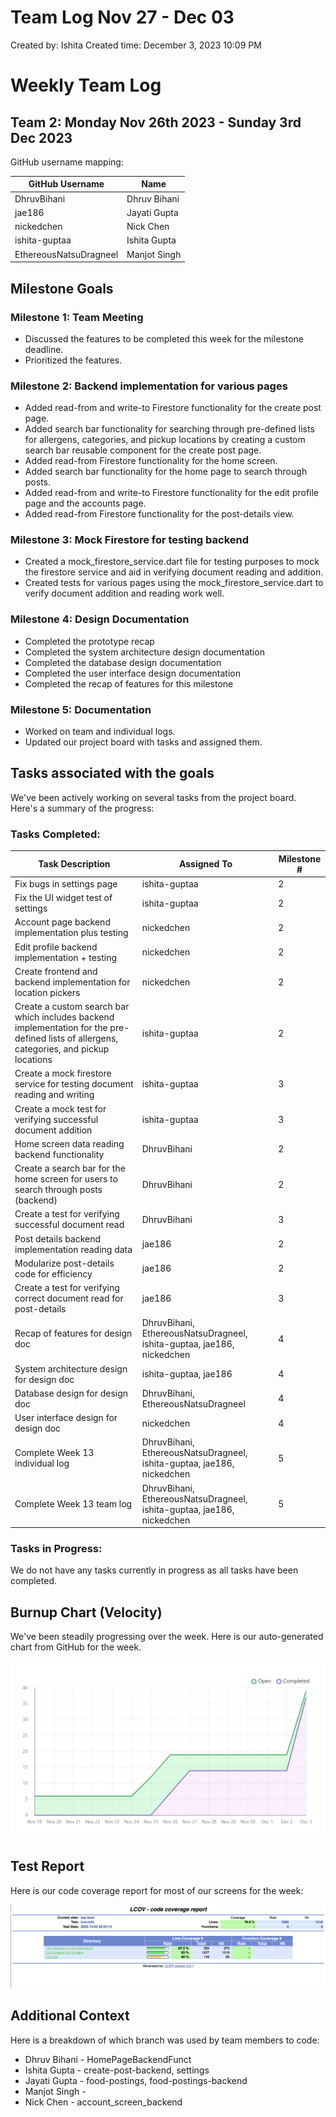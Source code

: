 # Team Log Nov 27 - Dec 03

Created by: Ishita
Created time: December 3, 2023 10:09 PM

# Weekly Team Log

## Team 2: Monday Nov 26th 2023 - Sunday 3rd Dec 2023

GitHub username mapping:

| GitHub Username | Name |
| --- | --- |
| DhruvBihani | Dhruv Bihani |
| jae186 | Jayati Gupta |
| nickedchen | Nick Chen |
| ishita-guptaa | Ishita Gupta |
| EthereousNatsuDragneel | Manjot Singh |

## Milestone Goals

### Milestone 1: Team Meeting

- Discussed the features to be completed this week for the milestone deadline.
- Prioritized the features.

### Milestone 2: Backend implementation for various pages

- Added read-from and write-to Firestore functionality for the create post page.
- Added search bar functionality for searching through pre-defined lists for allergens, categories, and pickup locations by creating a custom search bar reusable component for the create post page.
- Added read-from Firestore functionality for the home screen.
- Added search bar functionality for the home page to search through posts.
- Added read-from and write-to Firestore functionality for the edit profile page and the accounts page.
- Added read-from Firestore functionality for the post-details view.

### Milestone 3: Mock Firestore for testing backend

- Created a mock_firestore_service.dart file for testing purposes to mock the firestore service and aid in verifying document reading and addition.
- Created tests for various pages using the mock_firestore_service.dart to verify document addition and reading work well.

### Milestone 4: Design Documentation

- Completed the prototype recap
- Completed the system architecture design documentation
- Completed the database design documentation
- Completed the user interface design documentation
- Completed the recap of features for this milestone

### Milestone 5: Documentation

- Worked on team and individual logs.
- Updated our project board with tasks and assigned them.

## Tasks associated with the goals

We've been actively working on several tasks from the project board. Here's a summary of the progress:

### Tasks Completed:

| Task Description | Assigned To | Milestone # |
| --- | --- | --- |
| Fix bugs in settings page | ishita-guptaa | 2 |
| Fix the UI widget test of settings | ishita-guptaa | 2 |
| Account page backend implementation plus testing | nickedchen | 2 |
| Edit profile backend implementation + testing | nickedchen | 2 |
| Create frontend and backend implementation for location pickers | nickedchen | 2 |
| Create a custom search bar which includes backend implementation for the pre-defined lists of allergens, categories, and pickup locations | ishita-guptaa | 2 |
| Create a mock firestore service for testing document reading and writing | ishita-guptaa | 3 |
| Create a mock test for verifying successful document addition | ishita-guptaa | 3 |
| Home screen data reading backend functionality | DhruvBihani | 2 |
| Create a search bar for the home screen for users to search through posts (backend) | DhruvBihani | 2 |
| Create a test for verifying successful document read | DhruvBihani | 3 |
| Post details backend implementation reading data | jae186 | 2 |
| Modularize post-details code for efficiency | jae186 | 2 |
| Create a test for verifying correct document read for post-details | jae186 | 3 |
| Recap of features for design doc | DhruvBihani, EthereousNatsuDragneel, ishita-guptaa, jae186, nickedchen | 4 |
| System architecture design for design doc | ishita-guptaa, jae186 | 4 |
| Database design for design doc | DhruvBihani, EthereousNatsuDragneel | 4 |
| User interface design for design doc | nickedchen | 4 |
| Complete Week 13 individual log | DhruvBihani, EthereousNatsuDragneel, ishita-guptaa, jae186, nickedchen | 5 |
| Complete Week 13 team log | DhruvBihani, EthereousNatsuDragneel, ishita-guptaa, jae186, nickedchen | 5 |

### Tasks in Progress:

We do not have any tasks currently in progress as all tasks have been completed.

## Burnup Chart (Velocity)

We've been steadily progressing over the week. Here is our auto-generated chart from GitHub for the week.

![Untitled](./Burnup%20Charts/BurnupWeek13.png)

## Test Report

Here is our code coverage report for most of our screens for the week:

![Untitled](./Test%20Reports/TestReportWeek13.png)

## Additional Context

Here is a breakdown of which branch was used by team members to code:

- Dhruv Bihani - HomePageBackendFunct
- Ishita Gupta - create-post-backend, settings
- Jayati Gupta - food-postings, food-postings-backend
- Manjot Singh -
- Nick Chen - account_screen_backend
